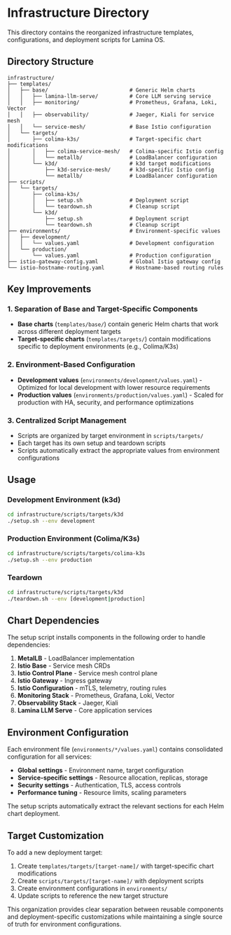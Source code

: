 # Infrastructure Directory

This directory contains the reorganized infrastructure templates, configurations, and deployment scripts for Lamina OS.

## Directory Structure

```
infrastructure/
├── templates/
│   ├── base/                          # Generic Helm charts
│   │   ├── lamina-llm-serve/          # Core LLM serving service
│   │   ├── monitoring/                # Prometheus, Grafana, Loki, Vector
│   │   ├── observability/             # Jaeger, Kiali for service mesh
│   │   └── service-mesh/              # Base Istio configuration
│   └── targets/
│       ├── colima-k3s/                # Target-specific chart modifications
│       │   ├── colima-service-mesh/   # Colima-specific Istio config
│       │   └── metallb/               # LoadBalancer configuration
│       └── k3d/                       # k3d target modifications
│           ├── k3d-service-mesh/      # k3d-specific Istio config
│           └── metallb/               # LoadBalancer configuration
├── scripts/
│   └── targets/
│       ├── colima-k3s/
│       │   ├── setup.sh               # Deployment script
│       │   └── teardown.sh            # Cleanup script
│       └── k3d/
│           ├── setup.sh               # Deployment script
│           └── teardown.sh            # Cleanup script
├── environments/                      # Environment-specific values
│   ├── development/
│   │   └── values.yaml                # Development configuration
│   └── production/
│       └── values.yaml                # Production configuration
├── istio-gateway-config.yaml          # Global Istio gateway config
└── istio-hostname-routing.yaml        # Hostname-based routing rules
```

## Key Improvements

### 1. Separation of Base and Target-Specific Components
- **Base charts** (`templates/base/`) contain generic Helm charts that work across different deployment targets
- **Target-specific charts** (`templates/targets/`) contain modifications specific to deployment environments (e.g., Colima/K3s)

### 2. Environment-Based Configuration
- **Development values** (`environments/development/values.yaml`) - Optimized for local development with lower resource requirements
- **Production values** (`environments/production/values.yaml`) - Scaled for production with HA, security, and performance optimizations

### 3. Centralized Script Management
- Scripts are organized by target environment in `scripts/targets/`
- Each target has its own setup and teardown scripts
- Scripts automatically extract the appropriate values from environment configurations

## Usage

### Development Environment (k3d)
```bash
cd infrastructure/scripts/targets/k3d
./setup.sh --env development
```

### Production Environment (Colima/K3s)
```bash
cd infrastructure/scripts/targets/colima-k3s
./setup.sh --env production
```

### Teardown
```bash
cd infrastructure/scripts/targets/k3d
./teardown.sh --env [development|production]
```

## Chart Dependencies

The setup script installs components in the following order to handle dependencies:

1. **MetalLB** - LoadBalancer implementation
2. **Istio Base** - Service mesh CRDs
3. **Istio Control Plane** - Service mesh control plane  
4. **Istio Gateway** - Ingress gateway
5. **Istio Configuration** - mTLS, telemetry, routing rules
6. **Monitoring Stack** - Prometheus, Grafana, Loki, Vector
7. **Observability Stack** - Jaeger, Kiali
8. **Lamina LLM Serve** - Core application services

## Environment Configuration

Each environment file (`environments/*/values.yaml`) contains consolidated configuration for all services:

- **Global settings** - Environment name, target configuration
- **Service-specific settings** - Resource allocation, replicas, storage
- **Security settings** - Authentication, TLS, access controls
- **Performance tuning** - Resource limits, scaling parameters

The setup scripts automatically extract the relevant sections for each Helm chart deployment.

## Target Customization

To add a new deployment target:

1. Create `templates/targets/[target-name]/` with target-specific chart modifications
2. Create `scripts/targets/[target-name]/` with deployment scripts
3. Create environment configurations in `environments/`
4. Update scripts to reference the new target structure

This organization provides clear separation between reusable components and deployment-specific customizations while maintaining a single source of truth for environment configurations.